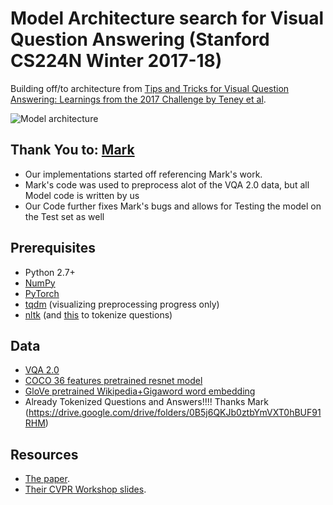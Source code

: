 # Model Architecture search for Visual Question Answering (Stanford CS224N Winter 2017-18)
Building off/to architecture from [Tips and Tricks for Visual Question Answering: Learnings from the 2017 Challenge by Teney et al](https://arxiv.org/pdf/1708.02711.pdf).

![Model architecture](https://i.imgur.com/phBHIqZ.png)


## Thank You to: [Mark](https://github.com/markdtw)
- Our implementations started off referencing Mark's work.
- Mark's code was used to preprocess alot of the VQA 2.0 data, but all Model code is written by us
- Our Code further fixes Mark's bugs and allows for Testing the model on the Test set as well

## Prerequisites
- Python 2.7+
- [NumPy](http://www.numpy.org/)
- [PyTorch](http://pytorch.org/)
- [tqdm](https://pypi.python.org/pypi/tqdm) (visualizing preprocessing progress only)
- [nltk](http://www.nltk.org/install.html) (and [this](https://nlp.stanford.edu/software/tokenizer.shtml) to tokenize questions)


## Data
- [VQA 2.0](http://visualqa.org/download.html)
- [COCO 36 features pretrained resnet model](https://github.com/peteanderson80/bottom-up-attention#pretrained-features)
- [GloVe pretrained Wikipedia+Gigaword word embedding](https://nlp.stanford.edu/projects/glove/)
- Already Tokenized Questions and Answers!!!! Thanks Mark (https://drive.google.com/drive/folders/0B5j6QKJb0ztbYmVXT0hBUF91RHM)


## Resources
- [The paper](https://arxiv.org/pdf/1708.02711.pdf).
- [Their CVPR Workshop slides](http://cs.adelaide.edu.au/~Damien/Research/VQA-Challenge-Slides-TeneyAnderson.pdf).

